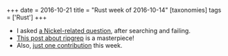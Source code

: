 +++
date = 2016-10-21
title = "Rust week of 2016-10-14"
[taxonomies]
tags = ['Rust']
+++

-   I asked [a Nickel-related question], after searching and failing.
-   [This post about ripgrep] is a masterpiece!
-   Also, [just one contribution] this week.

  [a Nickel-related question]: http://stackoverflow.com/q/40119477/321731
  [This post about ripgrep]: http://blog.burntsushi.net/ripgrep
  [just one contribution]: https://github.com/rust-lang/rust/pull/37314
